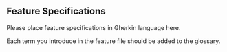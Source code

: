 Feature Specifications
----------------------

Please place feature specifications in Gherkin language here.

Each term you introduce in the feature file should be added to the glossary.

